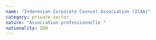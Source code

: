 ```yaml
---
name: "Indonesian Corporate Counsel Association (ICAA)"
category: private-sector
nature: "Association professionnelle "
nationality: IDN
---
```

